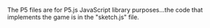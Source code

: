 The P5 files are for P5.js JavaScript library purposes...the code that implements the game is in the "sketch.js" file.
